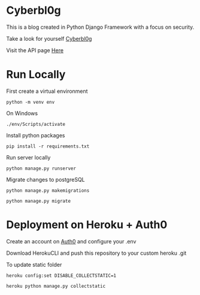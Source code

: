 # Cyberbl0g

This is a blog created in Python Django Framework with a focus on security.

Take a look for yourself [Cyberbl0g](https://cyberbl0g.herokuapp.com/ "Cyberbl0g")

Visit the API page [Here](https://cyberbl0g.herokuapp.com/api/page "Cyberbl0g API")

# Run Locally

First create a virtual environment

```python -m venv env```

On Windows

```./env/Scripts/activate```

Install python packages

```pip install -r requirements.txt```

Run server locally

```python manage.py runserver```

Migrate changes to postgreSQL

```python manage.py makemigrations```

```python manage.py migrate```


# Deployment on Heroku + Auth0


Create an account on [Auth0](https://auth0.com/ "Auth0") and configure your .env


Download HerokuCLI and push this repository to your custom heroku .git

To update static folder

```heroku config:set DISABLE_COLLECTSTATIC=1```

```heroku python manage.py collectstatic```
